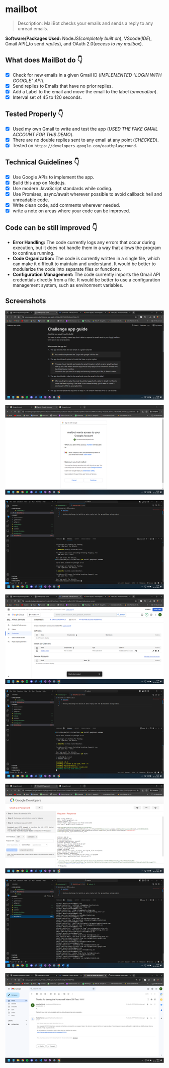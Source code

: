 # mailbot

> Description: MailBot checks your emails and sends a reply to any unread emails.

**Software/Packages Used:** NodeJS(_completely built on_), VScode(_IDE_), Gmail API(_to send _replies_), and OAuth 2.0(_access to my mailbox_).

## What does MailBot do 👇

- [x] Check for new emails in a given Gmail ID (_IMPLEMENTED "LOGIN WITH GOOGLE" API_).
- [x] Send replies to Emails that have no prior replies.
- [x] Add a Label to the email and move the email to the label (_onvacation_).
- [x] Interval set of 45 to 120 seconds.

## Tested Properly 👇

- [x] Used my own Gmail to write and test the app (_USED THE FAKE GMAIL ACCOUNT FOR THIS DEMO_).
- [x] There are no double replies sent to any email at any point (_CHECKED_).
- [x] Tested on `https://developers.google.com/oauthplayground`.

## Technical Guidelines 👇

- [x] Use Google APIs to implement the app.
- [x] Build this app on Node.js.
- [x] Use modern JavaScript standards while coding.
- [x] Use Promises, async/await wherever possible to avoid callback hell and unreadable code.
- [x] Write clean code, add comments wherever needed.
- [x] write a note on areas where your code can be improved.

## Code can be still improved 👇

- **Error Handling:** The code currently logs any errors that occur during execution, but it does not handle them in a way that allows the program to continue running.
- **Code Organization:** The code is currently written in a single file, which can make it difficult to maintain and understand. It would be better to modularize the code into separate files or functions.
- **Configuration Management:** The code currently imports the Gmail API credentials directly from a file. It would be better to use a configuration management system, such as environment variables.

## Screenshots

![Challenge Screenshot](screenshots/challenge.png)

![Gmail Access Request](screenshots/gmail%20access%20request.png)

![Install Nodemon](screenshots/install%20nodemon.png)

![Mailbot Client](screenshots/mailbot%20client.png)

![npm start](screenshots/npm%20start.png)

![Refresh Token](screenshots/refresh%20token.png)

![Live Server Screenshot](screenshots/live%20server.png)

![Reply Back Screenshot](screenshots/reply%20back.png)
